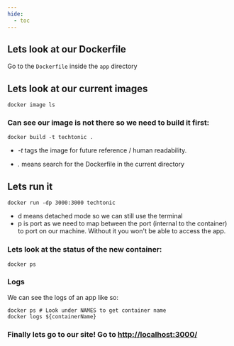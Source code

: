```yaml
---
hide:
  - toc
---
```


## Lets look at our Dockerfile

Go to the `Dockerfile` inside the `app` directory

## Lets look at our current images

```
docker image ls
```
### Can see our image is not there so we need to build it first:

```
docker build -t techtonic .
```

* _-t_ tags the image for future reference / human readability.

* _._ means search for the Dockerfile in the current directory

## Lets run it

```
docker run -dp 3000:3000 techtonic
```

* d means detached mode so we can still use the terminal
* p is port as we need to map between the port (internal to the container) to port on our machine. Without it you won't be able to access the app.


### Lets look at the status of the new container:

```
docker ps
```

### Logs

We can see the logs of an app like so:
```
docker ps # Look under NAMES to get container name
docker logs ${containerName}
```

### Finally lets go to our site! Go to [http://localhost:3000/](http://localhost:3000/)
